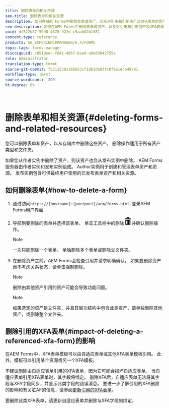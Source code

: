 ```yaml
---
title: 删除表单和相关资源
seo-title: 删除表单和相关资源
description: 如何在AEM Forms中删除表单或资产，以及对引用和引用资产及XFA表单的影响。
seo-description: 如何在AEM Forms中删除表单或资产，以及对引用和引用资产及XFA表单的影响。
uuid: df522b87-59d8-4678-922d-c9aab82b1381
content-type: reference
products: SG_EXPERIENCEMANAGER/6.4/FORMS
topic-tags: forms-manager
discoiquuid: c8519eec-f841-4867-baa9-a9e03042755e
role: Administrator
translation-type: tm+mt
source-git-commit: 75312539136bb53cf1db1de03fc0f9a1dca49791
workflow-type: tm+mt
source-wordcount: '399'
ht-degree: 0%

---
```



# 删除表单和相关资源{#deleting-forms-and-related-resources}

您可以删除表单和资产，以从存储库中删除这些资产。 删除操作适用于所有资产类型和文件夹。

如果您从作者实例中删除了资产，则该资产也会从发布实例中删除。 AEM Forms服务器由作者实例和发布实例组成。 Author实例用于创建和管理表单资产和资源。 发布实例包含可供最终用户使用的已发布表单资产和相关资源。

## 如何删除表单{#how-to-delete-a-form}

1. 通过访问`https://[hostname]:[portport]/aem/forms.html.`登录AEM Forms用户界面
1. 导航到要删除的表单并选择该表单。 单击工具栏中的删除![aem6forms_delete2](assets/aem6forms_delete2.png)并确认删除操作。

   >[!NOTE]
   >
   >一次只能删除一个表单。 单独删除多个表单或删除父文件夹。

1. 在删除资产之前，AEM Forms会检查引用并请求明确确认。 如果要删除资产而不考虑关系状态，请单击强制删除。

   >[!NOTE]
   >
   >删除由其他资产引用的资产可能会导致功能问题。

   >[!NOTE]
   >
   >如果选定的资产是文件夹，并且其层次结构中包含此类资产，请单独删除其他资产，或删除整个文件夹。

## 删除引用的XFA表单{#impact-of-deleting-a-referenced-xfa-form}的影响

在AEM Forms中，XFA表单模板可以由自适应表单或其他XFA表单模板引用。 此外，模板可以引用某个资源或另一个XFA模板。

不建议删除由自适应表单引用的XFA表单，因为它可能会损坏自适应表单。 当自适应表单引用XFA表单时，其字段将绑定。 删除XFA后，自适应表单无法将其字段与XFA字段同步，并显示此类字段的错误消息。 要进一步了解引用的XFA删除的影响和有关脏AF的信息，请参阅[更新引用的XFA表单](/help/forms/using/get-xdp-pdf-documents-aem.md#p-updating-referenced-xfa-forms-p)。

要删除此类XFA表单，请更新自适应表单并删除与XFA字段的绑定。
